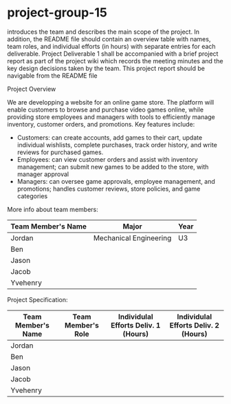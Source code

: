 # project-group-15
introduces the team and describes the main scope of the project. In addition, the README file should contain an overview table with names, team roles, and individual efforts (in hours) with separate entries for each deliverable. Project Deliverable 1 shall be accompanied with a brief project report as part of the project wiki which records the meeting minutes and the key design decisions taken by the team. This project report should be navigable from the README file

Project Overview

We are developping a website for an online game store. The platform will enable customers to browse and purchase video games online, while providing store employees and managers with tools to efficiently manage inventory, customer orders, and promotions. Key features include:

- Customers: can create accounts, add games to their cart, update individual wishlists, complete purchases, track order history, and write reviews for purchased games.
- Employees: can view customer orders and assist with inventory management; can submit new games to be added to the store, with manager approval
- Managers: can oversee game approvals, employee management, and promotions; handles customer reviews, store policies, and game categories


More info about team members: 

| Team Member's Name | Major                    | Year        |
| ------------------ | ------------------------ | ------------|
| Jordan             | Mechanical Engineering   | U3          |
| Ben                |                          |             |
| Jason              |   |
| Jacob              |              |
| Yvehenry           |              |


Project Specification:

| Team Member's Name | Team Member's Role | Individulal Efforts Deliv. 1 (Hours) | Individulal Efforts Deliv. 2 (Hours) |
| ------------------ | ------------------ | ------------------------------------ | ------------------------------------ |
| Jordan             |              |
| Ben                |              |
| Jason              |   |
| Jacob              |              |
| Yvehenry           |              |
